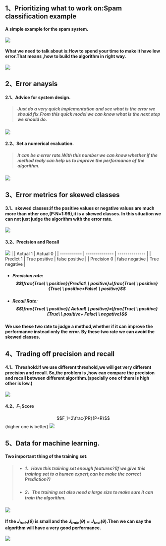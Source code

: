 ## 1、Prioritizing what to work on:Spam classification example
#### A simple example for the spam system.
![](assets/markdown-img-paste-2019031210083117.png)
#### What we need to talk about is:How to spend your time to make it have low error.That means ,how to build the algorithm in right way.
![](assets/markdown-img-paste-20190312101315374.png)

## 2、Error anaysis
#### 2.1、Advice for system design.
> ##### Just do a very quick implementation and see what is the error we should fix.From this quick model we can know what is the next step we should do.
![](assets/markdown-img-paste-20190312103743605.png)
#### 2.2、Set a numerical evaluation.
> ##### It can be a error rate.With this number we can know whether if the method realy can help us to improve the performance of the algorithm.  
![](assets/markdown-img-paste-20190312103553678.png)

## 3、Error metrics for skewed classes
#### 3.1、skewed classes:if the positive values or negative values are much more than other one,(P:N=1:99),it is a skewed classes. In this situation we can not just judge the algorithm with the error rate.
![](assets/markdown-img-paste-20190312110255840.png)
#### 3.2、Precision and Recall
![](assets/markdown-img-paste-2019031211022657.png)
|             | Actual 1       | Actual 0       |
| ----------- | -------------- | -------------- |
| Predict 1   | True positive  | false positive |
| Precision 0 | false negative | True negative  |
- ##### Precision rate:$$\frac{True\ \  positive}{Predict\ \  positive}=\frac{True\ \  positive}{True\ \  positive+False\ \ positive}$$
- ##### Recall Rate: $$\frac{True\ \  positive}{ Actual\ \ positive}=\frac{True\ \  positive}{True\ \  positive+ False\ \ negative}$$

#### We use these two rate to judge a method,whether if it can improve the performance instead only the error. By these two rate we can avoid the skewed classes.

## 4、Trading off precision and recall
#### 4.1、Threshold:If we use different threshold,we will get very different precision and recall. So,the problem is ,how can compare the precision and recall between different algorithm.(specially one of them is high other is low.)
![](assets/markdown-img-paste-20190312113114464.png)
#### 4.2、$F_1$ Score
$$F_1=2\frac{PR}{P+R}$$(higher one is better)
![](assets/markdown-img-paste-2019031211375390.png)

## 5、Data for machine learning.
#### Two important thing of the training set:
> - ##### 1、Have this training set enough features?(If we give this training set to a humen expert,can he make the correct Prediction?)
> - ##### 2、The training set also need a large size to make sure it can train the algorithm.
![](assets/markdown-img-paste-2019031213383579.png)
#### If the $J_{train}(\theta)$ is small and the $J_{train}(\theta)\approx J_{test}(\theta)$.Then we can say the algorithm will have a very good performance.
![](assets/markdown-img-paste-20190312133704762.png)
